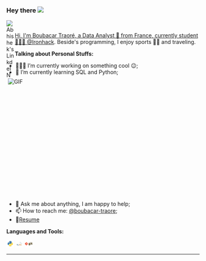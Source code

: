 ### Hey there <img src="https://media.giphy.com/media/hvRJCLFzcasrR4ia7z/giphy.gif" width="25px">

</a>
<a href="https://www.linkedin.com/in/boubacar-traore-1b6b401bb/">
  <img align="left" alt="Abhishek's LinkdeIN" width="22px" src="https://cdn.jsdelivr.net/npm/simple-icons@v3/icons/linkedin.svg" />



<br />

Hi, I'm Boubacar Traoré, a Data Analyst 🚀 from France, currently student 👨🏽‍💻 [@Ironhack](https://www.ironhack.com/). Beside's programming, I enjoy sports 🎾🏀 and traveling.

  <img align="right" alt="GIF" src="https://github.com/abhisheknaiidu/abhisheknaiidu/blob/master/code.gif?raw=true" width="500" height="320" />
  
**Talking about Personal Stuffs:**

- 👨🏽‍💻 I’m currently working on something cool :wink:;
- 🌱 I’m currently learning SQL and Python; 
- 💬 Ask me about anything, I am happy to help;
- 📫 How to reach me: [@boubacar-traore](https://www.linkedin.com/in/boubacar-traore-1b6b401bb/);
- 📝[Resume](https://drive.google.com/file/d/1_-uWSJrzYbc_Lbg4-431ff_ZeTbYU3vX/view?usp=sharing)

**Languages and Tools:**  

<code><img height="20" src="https://raw.githubusercontent.com/github/explore/80688e429a7d4ef2fca1e82350fe8e3517d3494d/topics/python/python.png"></code>
<code><img height="20" src="https://raw.githubusercontent.com/github/explore/80688e429a7d4ef2fca1e82350fe8e3517d3494d/topics/mysql/mysql.png"></code>
<code><img height="20" src="https://raw.githubusercontent.com/github/explore/80688e429a7d4ef2fca1e82350fe8e3517d3494d/topics/git/git.png"></code>


-----
